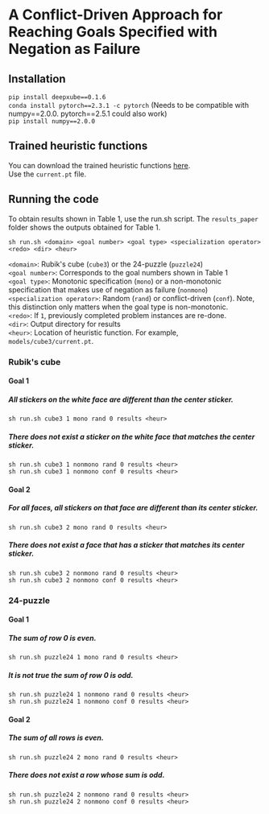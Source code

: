 # A Conflict-Driven Approach for Reaching Goals Specified with Negation as Failure

## Installation

`pip install deepxube==0.1.6`\
`conda install pytorch==2.3.1 -c pytorch`  (Needs to be compatible with numpy==2.0.0. pytorch==2.5.1 could also work)\
`pip install numpy==2.0.0`

## Trained heuristic functions
You can download the trained heuristic functions [here](https://drive.proton.me/urls/ZGQ3XKD2DC#w6s4sIuxF70c).\
Use the `current.pt` file.

## Running the code
To obtain results shown in Table 1, use the run.sh script. The `results_paper` folder shows the outputs obtained for Table 1. 

`sh run.sh <domain> <goal number> <goal type> <specialization operator> <redo> <dir> <heur>`

`<domain>`: Rubik's cube (`cube3`) or the 24-puzzle (`puzzle24`)\
`<goal number>`: Corresponds to the goal numbers shown in Table 1\
`<goal type>`: Monotonic specification (`mono`) or a non-monotonic specification that makes use of negation as failure (`nonmono`)\
`<specialization operator>`: Random (`rand`) or conflict-driven (`conf`). Note, this distinction only matters when the goal type is non-monotonic.\
`<redo>`: If `1`, previously completed problem instances are re-done.\
`<dir>`: Output directory for results\
`<heur>`: Location of heuristic function. For example, `models/cube3/current.pt`.

### Rubik's cube
#### Goal 1
##### All stickers on the white face are different than the center sticker.
`sh run.sh cube3 1 mono rand 0 results <heur>`
##### There does not exist a sticker on the white face that matches the center sticker.
`sh run.sh cube3 1 nonmono rand 0 results <heur>`\
`sh run.sh cube3 1 nonmono conf 0 results <heur>`

#### Goal 2
##### For all faces, all stickers on that face are different than its center sticker.
`sh run.sh cube3 2 mono rand 0 results <heur>`

##### There does not exist a face that has a sticker that matches its center sticker.
`sh run.sh cube3 2 nonmono rand 0 results <heur>`\
`sh run.sh cube3 2 nonmono conf 0 results <heur>`


### 24-puzzle

#### Goal 1
##### The sum of row 0 is even.
`sh run.sh puzzle24 1 mono rand 0 results <heur>`

##### It is not true the sum of row 0 is odd.
`sh run.sh puzzle24 1 nonmono rand 0 results <heur>`\
`sh run.sh puzzle24 1 nonmono conf 0 results <heur>`

#### Goal 2
##### The sum of all rows is even.
`sh run.sh puzzle24 2 mono rand 0 results <heur>`

##### There does not exist a row whose sum is odd.
`sh run.sh puzzle24 2 nonmono rand 0 results <heur>`\
`sh run.sh puzzle24 2 nonmono conf 0 results <heur>`
